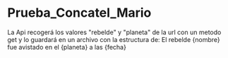 # Prueba_Concatel_Mario

La Api recogerá los valores "rebelde" y "planeta" de la url con un metodo get y lo guardará en un archivo con la estructura de: El rebelde {nombre} fue avistado en el {planeta} a las {fecha}
